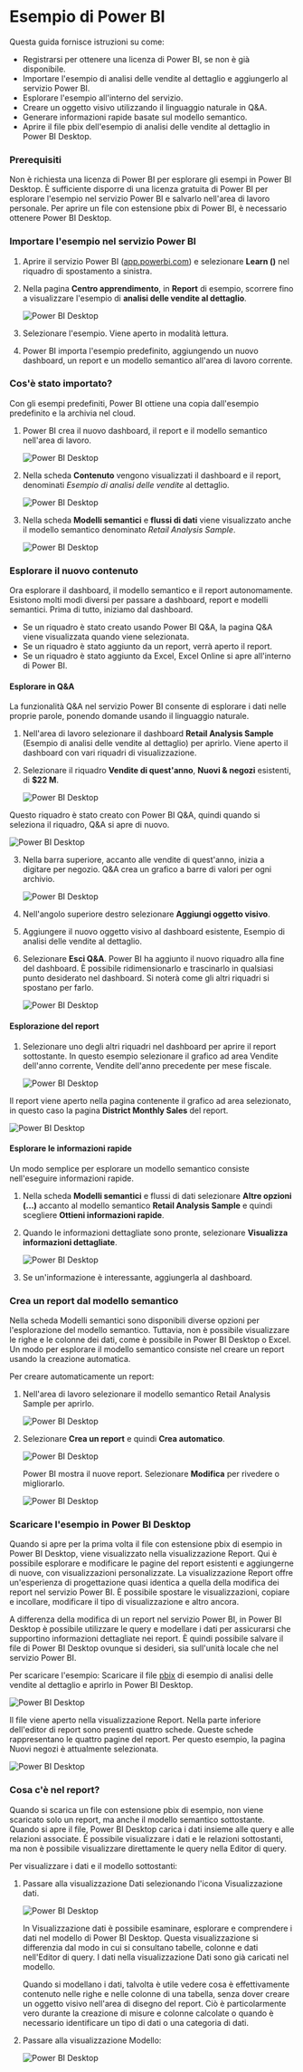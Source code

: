 # Esempio di Power BI
Questa guida fornisce istruzioni su come:
- Registrarsi per ottenere una licenza di Power BI, se non è già disponibile.
- Importare l'esempio di analisi delle vendite al dettaglio e aggiungerlo al servizio Power BI.
- Esplorare l'esempio all'interno del servizio.
- Creare un oggetto visivo utilizzando il linguaggio naturale in Q&A.
- Generare informazioni rapide basate sul modello semantico.
- Aprire il file pbix dell'esempio di analisi delle vendite al dettaglio in Power BI Desktop.

### Prerequisiti
Non è richiesta una licenza di Power BI per esplorare gli esempi in Power BI Desktop. È sufficiente disporre di una licenza gratuita di Power BI per esplorare l'esempio nel servizio Power BI e salvarlo nell'area di lavoro personale. Per aprire un file con estensione pbix di Power BI, è necessario ottenere Power BI Desktop.

### Importare l'esempio nel servizio Power BI
1. Aprire il servizio Power BI ([app.powerbi.com](app.powerbi.com)) e selezionare **Learn ()** nel riquadro di spostamento a sinistra.
2. Nella pagina **Centro apprendimento**, in **Report** di esempio, scorrere fino a visualizzare l'esempio di **analisi delle vendite al dettaglio**.

   ![Power BI Desktop](/img/power-platform/exc-bi/bi-73.png)

3. Selezionare l'esempio. Viene aperto in modalità lettura.
4. Power BI importa l'esempio predefinito, aggiungendo un nuovo dashboard, un report e un modello semantico all'area di lavoro corrente.

### Cos'è stato importato?
Con gli esempi predefiniti, Power BI ottiene una copia dall'esempio predefinito e la archivia nel cloud.
1. Power BI crea il nuovo dashboard, il report e il modello semantico nell'area di lavoro.
   
   ![Power BI Desktop](/img/power-platform/exc-bi/bi-74.png)

2. Nella scheda **Contenuto** vengono visualizzati il dashboard e il report, denominati *Esempio di analisi delle vendite* al dettaglio.

   ![Power BI Desktop](/img/power-platform/exc-bi/bi-75.png)

3. Nella scheda **Modelli semantici** e **flussi di dati** viene visualizzato anche il modello semantico denominato *Retail Analysis Sample*.

   ![Power BI Desktop](/img/power-platform/exc-bi/bi-76.png)

### Esplorare il nuovo contenuto
Ora esplorare il dashboard, il modello semantico e il report autonomamente. Esistono molti modi diversi per passare a dashboard, report e modelli semantici. Prima di tutto, iniziamo dal dashboard.
- Se un riquadro è stato creato usando Power BI Q&A, la pagina Q&A viene visualizzata quando viene selezionata.
- Se un riquadro è stato aggiunto da un report, verrà aperto il report.
- Se un riquadro è stato aggiunto da Excel, Excel Online si apre all'interno di Power BI.

#### Esplorare in Q&A
La funzionalità Q&A nel servizio Power BI consente di esplorare i dati nelle proprie parole, ponendo domande usando il linguaggio naturale.

1. Nell'area di lavoro selezionare il dashboard **Retail Analysis Sample** (Esempio di analisi delle vendite al dettaglio) per aprirlo.
   Viene aperto il dashboard con vari riquadri di visualizzazione.
2. Selezionare il riquadro **Vendite di quest'anno**, **Nuovi & negozi** esistenti, di **$22 M**.
   
   ![Power BI Desktop](/img/power-platform/exc-bi/bi-77.png)
   
Questo riquadro è stato creato con Power BI Q&A, quindi quando si seleziona il riquadro, Q&A si apre di nuovo.

   ![Power BI Desktop](/img/power-platform/exc-bi/bi-78.png)

3. Nella barra superiore, accanto alle vendite di quest'anno, inizia a digitare per negozio. Q&A crea un grafico a barre di valori per ogni archivio.

   ![Power BI Desktop](/img/power-platform/exc-bi/bi-79.png)

4. Nell'angolo superiore destro selezionare **Aggiungi oggetto visivo**.
5. Aggiungere il nuovo oggetto visivo al dashboard esistente, Esempio di analisi delle vendite al dettaglio.
6. Selezionare **Esci Q&A**.
   Power BI ha aggiunto il nuovo riquadro alla fine del dashboard. È possibile ridimensionarlo e trascinarlo in qualsiasi punto desiderato nel dashboard. Si noterà come gli altri riquadri si spostano per farlo.

   ![Power BI Desktop](/img/power-platform/exc-bi/bi-80.png)

#### Esplorazione del report
1. Selezionare uno degli altri riquadri nel dashboard per aprire il report sottostante. In questo esempio selezionare il grafico ad area Vendite dell'anno corrente, Vendite dell'anno precedente per mese fiscale.

   ![Power BI Desktop](/img/power-platform/exc-bi/bi-81.png)

Il report viene aperto nella pagina contenente il grafico ad area selezionato, in questo caso la pagina **District Monthly Sales** del report.

   ![Power BI Desktop](/img/power-platform/exc-bi/bi-82.png)

#### Esplorare le informazioni rapide
Un modo semplice per esplorare un modello semantico consiste nell'eseguire informazioni rapide.
1. Nella scheda **Modelli semantici** e flussi di dati selezionare **Altre opzioni (...)** accanto al modello semantico **Retail Analysis Sample** e quindi scegliere **Ottieni informazioni rapide**.
2. Quando le informazioni dettagliate sono pronte, selezionare **Visualizza informazioni dettagliate**.

   ![Power BI Desktop](/img/power-platform/exc-bi/bi-83.png)

3. Se un'informazione è interessante, aggiungerla al dashboard.

### Crea un report dal modello semantico
Nella scheda Modelli semantici sono disponibili diverse opzioni per l'esplorazione del modello semantico. Tuttavia, non è possibile visualizzare le righe e le colonne dei dati, come è possibile in Power BI Desktop o Excel. Un modo per esplorare il modello semantico consiste nel creare un report usando la creazione automatica.

Per creare automaticamente un report:
1. Nell'area di lavoro selezionare il modello semantico Retail Analysis Sample per aprirlo.

   ![Power BI Desktop](/img/power-platform/exc-bi/bi-84.png)

2. Selezionare **Crea un report** e quindi **Crea automatico**.

   ![Power BI Desktop](/img/power-platform/exc-bi/bi-85.png)

   Power BI mostra il nuove report. Selezionare **Modifica** per rivedere o migliorarlo.

   ![Power BI Desktop](/img/power-platform/exc-bi/bi-86.png)

### Scaricare l'esempio in Power BI Desktop
Quando si apre per la prima volta il file con estensione pbix di esempio in Power BI Desktop, viene visualizzato nella visualizzazione Report. Qui è possibile esplorare e modificare le pagine del report esistenti e aggiungerne di nuove, con visualizzazioni personalizzate. La visualizzazione Report offre un'esperienza di progettazione quasi identica a quella della modifica dei report nel servizio Power BI. È possibile spostare le visualizzazioni, copiare e incollare, modificare il tipo di visualizzazione e altro ancora.

A differenza della modifica di un report nel servizio Power BI, in Power BI Desktop è possibile utilizzare le query e modellare i dati per assicurarsi che supportino informazioni dettagliate nei report. È quindi possibile salvare il file di Power BI Desktop ovunque si desideri, sia sull'unità locale che nel servizio Power BI.

Per scaricare l'esempio:
Scaricare il file [pbix](https://download.microsoft.com/download/9/6/D/96DDC2FF-2568-491D-AAFA-AFDD6F763AE3/Retail%20Analysis%20Sample%20PBIX.pbix) di esempio di analisi delle vendite al dettaglio e aprirlo in Power BI Desktop.

![Power BI Desktop](/img/power-platform/exc-bi/bi-87.png)

Il file viene aperto nella visualizzazione Report. Nella parte inferiore dell'editor di report sono presenti quattro schede. Queste schede rappresentano le quattro pagine del report. Per questo esempio, la pagina Nuovi negozi è attualmente selezionata.

![Power BI Desktop](/img/power-platform/exc-bi/bi-88.png)

### Cosa c'è nel report?
Quando si scarica un file con estensione pbix di esempio, non viene scaricato solo un report, ma anche il modello semantico sottostante. Quando si apre il file, Power BI Desktop carica i dati insieme alle query e alle relazioni associate. È possibile visualizzare i dati e le relazioni sottostanti, ma non è possibile visualizzare direttamente le query nella Editor di query.

Per visualizzare i dati e il modello sottostanti:
1. Passare alla visualizzazione Dati selezionando l'icona  Visualizzazione dati.

   ![Power BI Desktop](/img/power-platform/exc-bi/bi-89.png)

   In Visualizzazione dati è possibile esaminare, esplorare e comprendere i dati nel modello di Power BI Desktop. Questa visualizzazione si differenzia dal modo in cui si consultano tabelle, colonne e dati nell'Editor di query. I dati nella visualizzazione Dati sono già caricati nel modello.

   Quando si modellano i dati, talvolta è utile vedere cosa è effettivamente contenuto nelle righe e nelle colonne di una tabella, senza dover creare un oggetto visivo nell'area di disegno del report. Ciò è particolarmente vero durante la creazione di misure e colonne calcolate o quando è necessario identificare un tipo di dati o una categoria di dati.

2. Passare alla visualizzazione Modello:

   ![Power BI Desktop](/img/power-platform/exc-bi/bi-90.png)